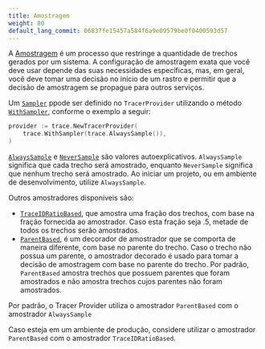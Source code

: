 ```yaml
---
title: Amostragem
weight: 80
default_lang_commit: 06837fe15457a584f6a9e09579be0f0400593d57
---
```


A [Amostragem](/docs/concepts/sampling/) é um processo que restringe a
quantidade de trechos gerados por um sistema. A configuração de amostragem exata
que você deve usar depende das suas necessidades específicas, mas, em geral,
você deve tomar uma decisão no início de um rastro e permitir que a decisão de
amostragem se propague para outros serviços.

Um [`Sampler`](https://pkg.go.dev/go.opentelemetry.io/otel/sdk/trace#Sampler)
ppode ser definido no `TracerProvider` utilizando o método
[`WithSampler`](https://pkg.go.dev/go.opentelemetry.io/otel/sdk/trace#WithSampler),
conforme o exemplo a seguir:

```go
provider := trace.NewTracerProvider(
    trace.WithSampler(trace.AlwaysSample()),
)
```

[`AlwaysSample`](https://pkg.go.dev/go.opentelemetry.io/otel/sdk/trace#AlwaysSample)
e
[`NeverSample`](https://pkg.go.dev/go.opentelemetry.io/otel/sdk/trace#NeverSample)
são valores autoexplicativos. `AlwaysSample` significa que cada trecho será
amostrado, enquanto `NeverSample` significa que nenhum trecho será amostrado. Ao
iniciar um projeto, ou em ambiente de desenvolvimento, utilize `AlwaysSample`.

Outros amostradores disponíveis são:

- [`TraceIDRatioBased`](https://pkg.go.dev/go.opentelemetry.io/otel/sdk/trace#TraceIDRatioBased),
  que amostra uma fração dos trechos, com base na fração fornecida ao
  amostrador. Caso esta fração seja .5, metade de todos os trechos serão
  amostrados.
- [`ParentBased`](https://pkg.go.dev/go.opentelemetry.io/otel/sdk/trace#ParentBased),
  é um decorador de amostrador que se comporta de maneira diferente, com base no
  parente do trecho. Caso o trecho não possua um parente, o amostrador decorado
  é usado para tomar a decisão de amostragem com base no parente do trecho. Por
  padrão, `ParentBased` amostra trechos que possuem parentes que foram
  amostrados e não amostra trechos cujos parentes não foram amostrados.

Por padrão, o Tracer Provider utiliza o amostrador `ParentBased` com o
amostrador `AlwaysSample`

Caso esteja em um ambiente de produção, considere utilizar o amostrador
`ParentBased` com o amostrador `TraceIDRatioBased`.
